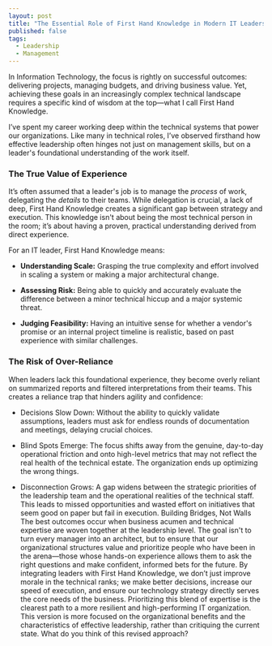 ```yaml
---
layout: post
title: "The Essential Role of First Hand Knowledge in Modern IT Leadership"
published: false
tags:
  - Leadership
  - Management
---
```




In Information Technology, the focus is rightly on successful outcomes: delivering projects, managing budgets, and driving business value. Yet, achieving these goals in an increasingly complex technical landscape requires a specific kind of wisdom at the top—what I call First Hand Knowledge.

I’ve spent my career working deep within the technical systems that power our organizations. Like many in technical roles, I’ve observed firsthand how effective leadership often hinges not just on management skills, but on a leader's foundational understanding of the work itself.

### The True Value of Experience

It’s often assumed that a leader's job is to manage the *process* of work, delegating the *details* to their teams. While delegation is crucial, a lack of deep, First Hand Knowledge creates a significant gap between strategy and execution. This knowledge isn't about being the most technical person in the room; it’s about having a proven, practical understanding derived from direct experience.

For an IT leader, First Hand Knowledge means:

 * **Understanding Scale:** Grasping the true complexity and effort involved in scaling a system or making a major architectural change.

 * **Assessing Risk:** Being able to quickly and accurately evaluate the difference between a minor technical hiccup and a major systemic threat.

 * **Judging Feasibility:** Having an intuitive sense for whether a vendor's promise or an internal project timeline is realistic, based on past experience with similar challenges.

### The Risk of Over-Reliance

When leaders lack this foundational experience, they become overly reliant on summarized reports and filtered interpretations from their teams. This creates a reliance trap that hinders agility and confidence:

 * Decisions Slow Down: Without the ability to quickly validate assumptions, leaders must ask for endless rounds of documentation and meetings, delaying crucial choices.

 * Blind Spots Emerge: The focus shifts away from the genuine, day-to-day operational friction and onto high-level metrics that may not reflect the real health of the technical estate. The organization ends up optimizing the wrong things.

 * Disconnection Grows: A gap widens between the strategic priorities of the leadership team and the operational realities of the technical staff. This leads to missed opportunities and wasted effort on initiatives that seem good on paper but fail in execution.
Building Bridges, Not Walls
The best outcomes occur when business acumen and technical expertise are woven together at the leadership level. The goal isn't to turn every manager into an architect, but to ensure that our organizational structures value and prioritize people who have been in the arena—those whose hands-on experience allows them to ask the right questions and make confident, informed bets for the future.
By integrating leaders with First Hand Knowledge, we don’t just improve morale in the technical ranks; we make better decisions, increase our speed of execution, and ensure our technology strategy directly serves the core needs of the business. Prioritizing this blend of expertise is the clearest path to a more resilient and high-performing IT organization.
This version is more focused on the organizational benefits and the characteristics of effective leadership, rather than critiquing the current state. What do you think of this revised approach?
